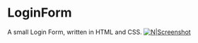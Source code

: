 # LoginForm
A small Login Form, written in HTML and CSS.
[![N|Screenshot](https://i.imgur.com/NfKYHsa.png)]()
